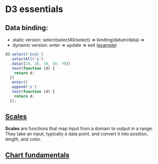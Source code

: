 # D3 essentials

## Data binding:

- static version: select(selectAll/select) => binding(datum/data) =>
- dynamic version: enter => update => exit ([example](https://www.educative.io/courses/introduction-to-visualization-using-d3-js/NE5k7g25MyN))

```js
d3.select('body')
  .selectAll('p')
  .data([10, 20, 30, 50, 70])
  .text(function (d) {
    return d;
  })
  .enter()
  .append('p')
  .text(function (d) {
    return d;
  });
```

## [Scales](https://www.educative.io/courses/introduction-to-visualization-using-d3-js/N7qyJ7xQnpD)

**Scales** are functions that map input from a domain to output in a range. They take an input, typically a data point, and convert it into position, length, and color.

## [Chart fundamentals](https://www.educative.io/courses/introduction-to-visualization-using-d3-js/gxVk8X2pyO6)
